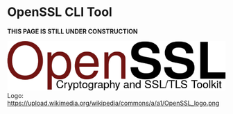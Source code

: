 # OpenSSL CLI Tool
__THIS PAGE IS STILL UNDER CONSTRUCTION__

![OpenSSL Logo](OpenSSL_logo.png)  
Logo: <https://upload.wikimedia.org/wikipedia/commons/a/a1/OpenSSL_logo.png>
